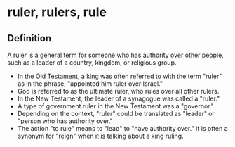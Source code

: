 # ruler, rulers, rule

## Definition

A ruler is a general term for someone who has authority over other people, such as a leader of a country, kingdom, or religious group.

* In the Old Testament, a king was often referred to with the term "ruler" as in the phrase, "appointed him ruler over Israel."
* God is referred to as the ultimate ruler, who rules over all other rulers.
* In the New Testament, the leader of a synagogue was called a "ruler."
* A type of government ruler in the New Testament was a "governor."
* Depending on the context, "ruler" could be translated as "leader" or "person who has authority over."
* The action "to rule" means to "lead" to "have authority over." It is often a synonym for "reign" when it is talking about a king ruling.